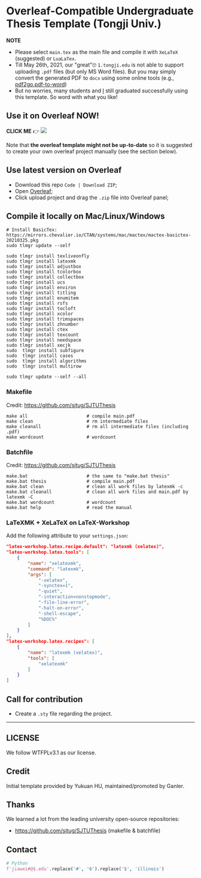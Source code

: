# Overleaf-Compatible Undergraduate Thesis Template (Tongji Univ.)

**NOTE**

* Please select `main.tex` as the main file and compile it with `XeLaTeX` (suggested) or `LuaLaTex`.
* Till May 26th, 2021, our "great"🙄 `1.tongji.edu` is not able to support uploading `.pdf` files (but only MS Word files). But you may simply convert the generated PDF to `docx` using some online tools (e.g., [pdf2go.pdf-to-word](https://www.pdf2go.com/pdf-to-word))
* But no worries, many students and [I](https://github.com/ganler) still graduated successfully using this template. So word with what you like!

## Use it on **Overleaf** NOW!

**CLICK ME** 👉 [![](https://img.shields.io/badge/overleaf-tongjithesis-green.svg)](https://www.overleaf.com/latex/templates/tongji-undergrad-thesis/dfdvqsmpfcgk)

Note that **the overleaf template might not be up-to-date** so it is suggested to create your own overleaf project manually (see the section below).

## Use latest version on Overleaf

- Download this repo `Code | Download ZIP`;
- Open [Overleaf](https://www.overleaf.com/);
- Click upload project and drag the `.zip` file into Overleaf panel;

## Compile it locally on Mac/Linux/Windows

```shell
# Install BasicTex: https://mirrors.chevalier.io/CTAN/systems/mac/mactex/mactex-basictex-20210325.pkg
sudo tlmgr update --self

sudo tlmgr install texliveonfly
sudo tlmgr install latexmk
sudo tlmgr install adjustbox
sudo tlmgr install tcolorbox
sudo tlmgr install collectbox
sudo tlmgr install ucs
sudo tlmgr install environ
sudo tlmgr install titling
sudo tlmgr install enumitem
sudo tlmgr install rsfs
sudo tlmgr install tocloft
sudo tlmgr install xcolor
sudo tlmgr install trimspaces
sudo tlmgr install zhnumber
sudo tlmgr install ctex
sudo tlmgr install texcount
sudo tlmgr install needspace
sudo tlmgr install xecjk
sudo  tlmgr install subfigure
sudo  tlmgr install cases
sudo  tlmgr install algorithms
sudo  tlmgr install multirow

sudo tlmgr update --self --all
```

### Makefile

Credit: https://github.com/sjtug/SJTUThesis

```shell
make all                      # compile main.pdf
make clean                    # rm intermediate files
make cleanall                 # rm all intermediate files (including .pdf)
make wordcount                # wordcount
```

### Batchfile

Credit: https://github.com/sjtug/SJTUThesis

```shell
make.bat                      # the same to "make.bat thesis"
make.bat thesis               # compile main.pdf
make.bat clean                # clean all work files by latexmk -c
make.bat cleanall             # clean all work files and main.pdf by latexmk -C
make.bat wordcount            # wordcount
make.bat help                 # read the manual
```

### LaTeXMK + XeLaTeX on LaTeX-Workshop

Add the following attribute to your `settings.json`:

```json
"latex-workshop.latex.recipe.default": "latexmk (xelatex)",
"latex-workshop.latex.tools": [
    {
        "name": "xelatexmk",
        "command": "latexmk",
        "args": [
            "-xelatex",
            "-synctex=1",
            "-quiet",
            "-interaction=nonstopmode",
            "-file-line-error",
            "-halt-on-error",
            "-shell-escape",
            "%DOC%"
        ]
    }
],
"latex-workshop.latex.recipes": [
    {
        "name": "latexmk (xelatex)",
        "tools": [
            "xelatexmk"
        ]
    }
]
```

## Call for contribution

- Create a `.sty` file regarding the project.

---

## LICENSE

We follow WTFPLv3.1 as our license.

## Credit

Initial template provided by Yukuan HU, maintained/promoted by Ganler.

## Thanks

We learned a lot from the leading university open-source repositories:

- https://github.com/sjtug/SJTUThesis (makefile & batchfile)

## Contact

```python
# Python
f'jiawei#@$.edu'.replace('#', '6').replace('$', 'illinois')
```

